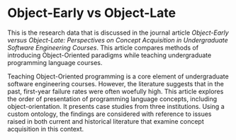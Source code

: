 # Object-Early vs Object-Late
This is the research data that is discussed in the journal article _Object-Early versus Object-Late: Perspectives on Concept Acquisition in Undergraduate Software Engineering Courses_. This article compares methods of introducing Object-Oriented paradigms while teaching undergraduate programming language courses.

Teaching Object-Oriented programming is a core element of undergraduate software engineering courses. However, the literature suggests that in the past, first-year failure rates were often woefully high. This article explores the order of presentation of programming language concepts, including object-orientation. It presents case studies from three institutions. Using a custom ontology, the findings are considered with reference to issues raised in both current and historical literature that examine concept acquisition in this context.
